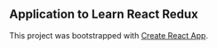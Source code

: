 
## Application to Learn React Redux

This project was bootstrapped with [Create React App](https://github.com/facebook/create-react-app).

